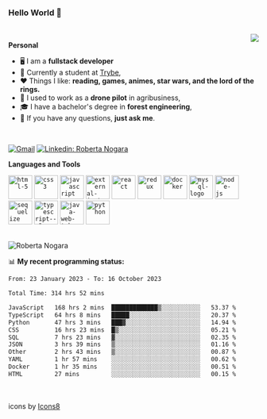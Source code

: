 ### Hello World 👋

<br />

<img align="right" src="https://github.blog/wp-content/uploads/2018/10/46896184-b679fc80-ce30-11e8-88bf-921e9b788f7c.gif?resize=200%2C200"  />

**Personal**
- 🖥️ I am a **fullstack developer**
- 📖 Currently a student at [Trybe](https://www.betrybe.com/),
- ❤️ Things I like: **reading, games, animes, star wars, and the lord of the rings.** 
- 🌾 I used to work as a **drone pilot** in agribusiness,
- 🎓 I have a bachelor's degree in **forest engineering**,
- 💬 If you have any questions, **just ask me**.

<br />

[![Gmail](https://img.icons8.com/neon/96/gmail.png)](mailto:r.nogara.dev@gmail.com)
[![Linkedin: Roberta Nogara](https://img.icons8.com/neon/96/linkedin.png)](https://www.linkedin.com/in/robertanogara/)

**Languages and Tools**  

<code><img width="48" height="48" src="https://img.icons8.com/fluency/48/html-5.png" alt="html-5"/></code>
<code><img width="48" height="48" src="https://img.icons8.com/fluency/48/css3.png" alt="css3"/></code>
<code><img width="48" height="48" src="https://img.icons8.com/fluency/48/javascript.png" alt="javascript"/></code>
<code><img width="48" height="48" src="https://img.icons8.com/external-tal-revivo-color-tal-revivo/48/external-jest-can-collect-code-coverage-information-from-entire-projects-logo-color-tal-revivo.png" alt="external-jest-can-collect-code-coverage-information-from-entire-projects-logo-color-tal-revivo"/></code>
<code><img width="48" height="48" src="https://img.icons8.com/office/40/react.png" alt="react"/></code>
<code><img width="48" height="48" src="https://img.icons8.com/color/48/redux.png" alt="redux"/></code>
<code><img width="48" height="48" src="https://img.icons8.com/fluency/48/docker.png" alt="docker"/></code>
<code><img width="48" height="48" src="https://img.icons8.com/fluency/48/mysql-logo.png" alt="mysql-logo"/></code>
<code><img width="48" height="48" src="https://img.icons8.com/fluency/48/node-js.png" alt="node-js"/></code>
<code><img width="48" height="48" src="https://cdn.icon-icons.com/icons2/2415/PNG/512/sequelize_original_logo_icon_146348.png" alt="sequelize"/></code>
<code><img width="48" height="48" src="https://img.icons8.com/fluency/48/typescript--v2.png" alt="typescript--v2"/></code>
<code><img width="48" height="48" src="https://img.icons8.com/color/48/java-web-token.png" alt="java-web-token"/></code>
<code><img width="48" height="48" src="https://img.icons8.com/fluency/48/python.png" alt="python"/></code>

<br />
<img src="https://github-readme-stats.vercel.app/api?username=rnogara&count_private=true&show_icons=true" alt="Roberta Nogara" />
<br />

📊 **My recent programming status:**
<!--START_SECTION:waka-->

```txt
From: 23 January 2023 - To: 16 October 2023

Total Time: 314 hrs 52 mins

JavaScript   168 hrs 2 mins  █████████████▒░░░░░░░░░░░   53.37 %
TypeScript   64 hrs 8 mins   █████░░░░░░░░░░░░░░░░░░░░   20.37 %
Python       47 hrs 3 mins   ███▓░░░░░░░░░░░░░░░░░░░░░   14.94 %
CSS          16 hrs 23 mins  █▒░░░░░░░░░░░░░░░░░░░░░░░   05.21 %
SQL          7 hrs 23 mins   ▓░░░░░░░░░░░░░░░░░░░░░░░░   02.35 %
JSON         3 hrs 39 mins   ▒░░░░░░░░░░░░░░░░░░░░░░░░   01.16 %
Other        2 hrs 43 mins   ▒░░░░░░░░░░░░░░░░░░░░░░░░   00.87 %
YAML         1 hr 57 mins    ░░░░░░░░░░░░░░░░░░░░░░░░░   00.62 %
Docker       1 hr 35 mins    ░░░░░░░░░░░░░░░░░░░░░░░░░   00.51 %
HTML         27 mins         ░░░░░░░░░░░░░░░░░░░░░░░░░   00.15 %
```

<!--END_SECTION:waka-->

<br />
<br />
icons by <a href="https://icons8.com">Icons8</a>
